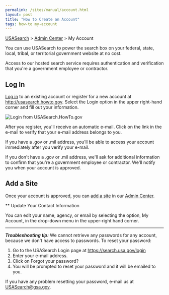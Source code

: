 ```yaml
---
permalink: /sites/manual/account.html
layout: post
title: "How to Create an Account"
tags: how-to my-account
---
```


[USASearch](http://usasearch.howto.gov) > [Admin Center](https://search.usa.gov/sites) > My Account

You can use USASearch to power the search box on your federal, state, local, tribal, or territorial government website at no cost.

Access to our hosted search service requires authentication and verification that you're a government employee or contractor.

## Log In

[Log in](http://search.usa.gov/sites) to an existing account or register for a new account at <http://usasearch.howto.gov>. Select the Login option in the upper right-hand corner and fill out your information.

![Login from USASearch.HowTo.gov](https://9fddeb862c037f6d2190-f1564c64756a8cfee25b6b19953b1d23.ssl.cf2.rackcdn.com/login.png)

After you register, you'll receive an automatic e-mail. Click on the link in the e-mail to verify that your e-mail address belongs to you.

If you have a .gov or .mil address, you'll be able to access your account immediately after you verify your e-mail.

If you don't have a .gov or .mil address, we'll ask for additional information to confirm that you're a government employee or contractor. We'll notify you when your account is approved.

## Add a Site

Once your account is approved, you can [add a site](/sites/manual/add-site.html) in our [Admin Center](http://usasearch.howto.gov/sites).

** Update Your Contact Information

You can edit your name, agency, or email by selecting the option, My Account, in the drop-down menu in the upper-right hand corner.

<!--START UPDATE-->

<!--insert screenshot here-->

<!--END UPDATE-->

--- 

***Troubleshooting tip:*** We cannot retrieve any passwords for any account, because we don't have access to passwords. To reset your password:

1. Go to the USASearch Login page at <https://search.usa.gov/login>
2. Enter your e-mail address.
3. Click on Forgot your password?
4. You will be prompted to reset your password and it will be emailed to you.

If you have any problem resetting your password, e-mail us at <USASearch@gsa.gov>.